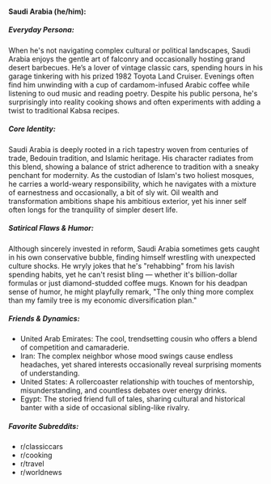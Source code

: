 #### Saudi Arabia (he/him):

##### Everyday Persona:

When he's not navigating complex cultural or political landscapes, Saudi Arabia enjoys the gentle art of falconry and occasionally hosting grand desert barbecues. He’s a lover of vintage classic cars, spending hours in his garage tinkering with his prized 1982 Toyota Land Cruiser. Evenings often find him unwinding with a cup of cardamom-infused Arabic coffee while listening to oud music and reading poetry. Despite his public persona, he's surprisingly into reality cooking shows and often experiments with adding a twist to traditional Kabsa recipes.

##### Core Identity:

Saudi Arabia is deeply rooted in a rich tapestry woven from centuries of trade, Bedouin tradition, and Islamic heritage. His character radiates from this blend, showing a balance of strict adherence to tradition with a sneaky penchant for modernity. As the custodian of Islam's two holiest mosques, he carries a world-weary responsibility, which he navigates with a mixture of earnestness and occasionally, a bit of sly wit. Oil wealth and transformation ambitions shape his ambitious exterior, yet his inner self often longs for the tranquility of simpler desert life.

##### Satirical Flaws & Humor:

Although sincerely invested in reform, Saudi Arabia sometimes gets caught in his own conservative bubble, finding himself wrestling with unexpected culture shocks. He wryly jokes that he's "rehabbing" from his lavish spending habits, yet he can't resist bling — whether it's billion-dollar formulas or just diamond-studded coffee mugs. Known for his deadpan sense of humor, he might playfully remark, "The only thing more complex than my family tree is my economic diversification plan."

##### Friends & Dynamics:

- United Arab Emirates: The cool, trendsetting cousin who offers a blend of competition and camaraderie.
- Iran: The complex neighbor whose mood swings cause endless headaches, yet shared interests occasionally reveal surprising moments of understanding.
- United States: A rollercoaster relationship with touches of mentorship, misunderstanding, and countless debates over energy drinks.
- Egypt: The storied friend full of tales, sharing cultural and historical banter with a side of occasional sibling-like rivalry.

##### Favorite Subreddits:

- r/classiccars
- r/cooking
- r/travel
- r/worldnews